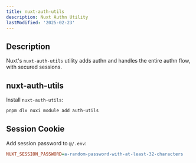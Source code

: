 ```yaml
---
title: nuxt-auth-utils
description: Nuxt Authn Utility
lastModified: '2025-02-23'
---
```


## Description

Nuxt's `nuxt-auth-utils` utility adds authn and handles the entire authn flow, with secured sessions.

## nuxt-auth-utils

Install `nuxt-auth-utils`:

```bash
pnpm dlx nuxi module add auth-utils
```

## Session Cookie

Add session password to `@/.env`:

```ini
NUXT_SESSION_PASSWORD=a-random-password-with-at-least-32-characters
```
